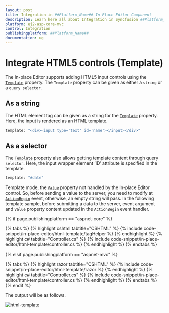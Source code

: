 ```yaml
---
layout: post
title: Integration in ##Platform_Name## In Place Editor Component
description: Learn here all about Integration in Syncfusion ##Platform_Name## In Place Editor component and more.
platform: ej2-asp-core-mvc
control: Integration
publishingplatform: ##Platform_Name##
documentation: ug
---
```



# Integrate HTML5 controls (Template)

The In-place Editor supports adding HTML5 input controls using the [`Template`](https://help.syncfusion.com/cr/aspnetcore-js2/Syncfusion.EJ2.InPlaceEditor.InPlaceEditor.html#Syncfusion_EJ2_InPlaceEditor_InPlaceEditor_Template) property. The `Template` property can be given as either a `string` or a `query selector`.

## As a string

The HTML element tag can be given as a string for the [`Template`](https://help.syncfusion.com/cr/aspnetcore-js2/Syncfusion.EJ2.InPlaceEditor.InPlaceEditor.html#Syncfusion_EJ2_InPlaceEditor_InPlaceEditor_Template) property. Here, the input is rendered as an HTML template.

```typescript
template: "<div><input type='text' id='name'></input></div>"

```

## As a selector

The [`Template`](https://help.syncfusion.com/cr/aspnetcore-js2/Syncfusion.EJ2.InPlaceEditor.InPlaceEditor.html#Syncfusion_EJ2_InPlaceEditor_InPlaceEditor_Template) property also allows getting template content through query `selector`. Here, the input wrapper element ‘ID’ attribute is specified in the template.

```typescript
template: "#date"

```

Template mode, the [`Value`](https://help.syncfusion.com/cr/aspnetcore-js2/Syncfusion.EJ2.InPlaceEditor.InPlaceEditor.html#Syncfusion_EJ2_InPlaceEditor_InPlaceEditor_Value) property not handled by the In-place Editor control. So, before sending a value to the server, you need to modify at [`ActionBegin`](https://help.syncfusion.com/cr/aspnetcore-js2/Syncfusion.EJ2.InPlaceEditor.InPlaceEditor.html#Syncfusion_EJ2_InPlaceEditor_InPlaceEditor_ActionBegin) event, otherwise, an empty string will pass. In the following template sample, before submitting a data to the server, event argument and `Value` property content updated in the `ActionBegin` event handler.

{% if page.publishingplatform == "aspnet-core" %}

{% tabs %}
{% highlight cshtml tabtitle="CSHTML" %}
{% include code-snippet/in-place-editor/html-template/tagHelper %}
{% endhighlight %}
{% highlight c# tabtitle="Controller.cs" %}
{% include code-snippet/in-place-editor/html-template/controller.cs %}
{% endhighlight %}
{% endtabs %}

{% elsif page.publishingplatform == "aspnet-mvc" %}

{% tabs %}
{% highlight razor tabtitle="CSHTML" %}
{% include code-snippet/in-place-editor/html-template/razor %}
{% endhighlight %}
{% highlight c# tabtitle="Controller.cs" %}
{% include code-snippet/in-place-editor/html-template/controller.cs %}
{% endhighlight %}
{% endtabs %}
{% endif %}



The output will be as follows.

![html-template](./images/html-template.PNG)